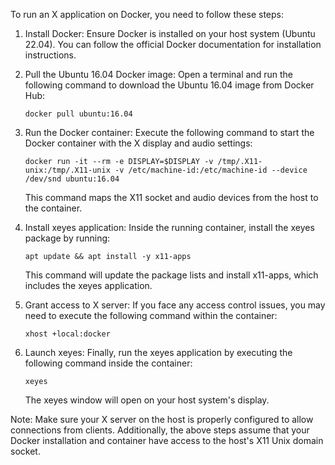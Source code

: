To run an X application on Docker, you need to follow these steps:

1. Install Docker: Ensure Docker is installed on your host system (Ubuntu 22.04). You can follow the official Docker documentation for installation instructions.

2. Pull the Ubuntu 16.04 Docker image: Open a terminal and run the following command to download the Ubuntu 16.04 image from Docker Hub:
   ```
   docker pull ubuntu:16.04
   ```

3. Run the Docker container: Execute the following command to start the Docker container with the X display and audio settings:
   ```
   docker run -it --rm -e DISPLAY=$DISPLAY -v /tmp/.X11-unix:/tmp/.X11-unix -v /etc/machine-id:/etc/machine-id --device /dev/snd ubuntu:16.04
   ```

   This command maps the X11 socket and audio devices from the host to the container.

4. Install xeyes application: Inside the running container, install the xeyes package by running:
   ```
   apt update && apt install -y x11-apps
   ```
   This command will update the package lists and install x11-apps, which includes the xeyes application.

5. Grant access to X server: If you face any access control issues, you may need to execute the following command within the container:
   ```
   xhost +local:docker
   ```

6. Launch xeyes: Finally, run the xeyes application by executing the following command inside the container:
   ```
   xeyes
   ```

   The xeyes window will open on your host system's display.

Note: Make sure your X server on the host is properly configured to allow connections from clients. Additionally, the above steps assume that your Docker installation and container have access
to the host's X11 Unix domain socket.
